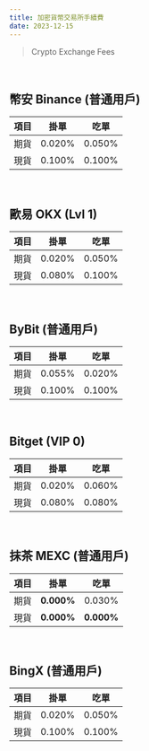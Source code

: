 ```yaml
---
title: 加密貨幣交易所手續費
date: 2023-12-15
---
```

> 
> Crypto Exchange Fees
> 
<br />

## 幣安 Binance (普通用戶)
|  項目  |    掛單    |     吃單    |
| :---:  |    :---:    |    :---:    |
|  期貨  |  0.020% |  0.050% |
|  現貨  |  0.100% |  0.100% |
<br />

## 歐易 OKX (Lvl 1)
|  項目  |    掛單    |     吃單    |
| :---:  |    :---:    |    :---:    |
|  期貨  |  0.020% |  0.050% |
|  現貨  |  0.080% |  0.100% |
<br />

## ByBit (普通用戶)
|  項目  |    掛單    |     吃單    |
| :---:  |    :---:    |    :---:    |
|  期貨  |  0.055% |  0.020% |
|  現貨  |  0.100% |  0.100% |
<br />

## Bitget (VIP 0)
|  項目  |    掛單    |     吃單    |
| :---:  |    :---:    |    :---:    |
|  期貨  |  0.020% |  0.060% |
|  現貨  |  0.080% |  0.080% |
<br />

## 抹茶 MEXC (普通用戶)
|  項目  |    掛單    |     吃單    |
| :---:  |    :---:    |    :---:    |
|  期貨  |  **0.000%** |  0.030% |
|  現貨  |  **0.000%** |  **0.000%** |
<br />

## BingX (普通用戶)
|  項目  |    掛單    |     吃單    |
| :---:  |    :---:    |    :---:    |
|  期貨  |  0.020% |  0.050% |
|  現貨  |  0.100% |  0.100% |
<br />